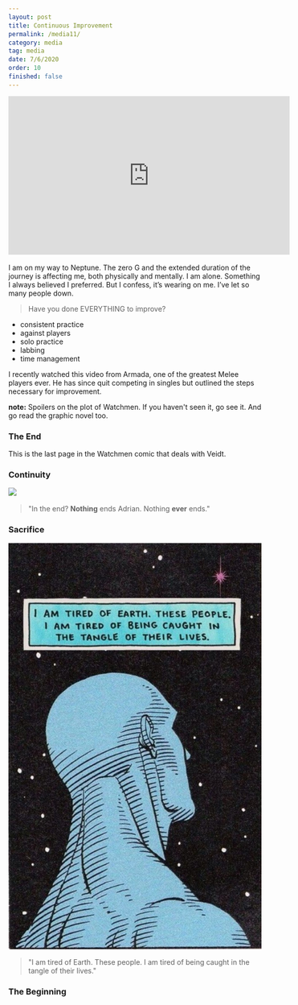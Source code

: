 ```yaml
---
layout: post
title: Continuous Improvement
permalink: /media11/
category: media
tag: media
date: 7/6/2020
order: 10
finished: false
---
```


<iframe width="560" height="315" src="https://www.youtube.com/embed/fMHtwEliAEk" frameborder="0" allow="accelerometer; autoplay; encrypted-media; gyroscope; picture-in-picture" allowfullscreen></iframe>

I am on my way to Neptune. The zero G and the extended duration of the journey is affecting me, both physically and mentally. I am alone. Something I always believed I preferred. But I confess, it’s wearing on me. I’ve let so many people down.

> Have you done EVERYTHING to improve?

- consistent practice
- against players
- solo practice
- labbing
- time management

I recently watched this video from Armada, one of the greatest Melee players ever. He has since quit competing in singles but outlined the steps necessary for improvement.


**note:** Spoilers on the plot of Watchmen. If you haven't seen it, go see it. And go read the graphic novel too.

### The End

This is the last page in the Watchmen comic that deals with Veidt.



### Continuity

<img src="/blog/media/10/end.jpg" />

> "In the end? **Nothing** ends Adrian. Nothing **ever** ends."

### Sacrifice

<img src="/blog/media/10/drmanhattan.jpg" />

> "I am tired of Earth. These people. I am tired of being caught in the tangle of their lives."

### The Beginning
